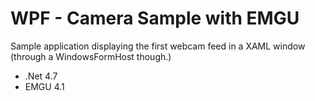 # WPF - Camera Sample with EMGU

Sample application displaying the first webcam feed in a XAML window (through a WindowsFormHost though.)
* .Net 4.7
* EMGU 4.1
